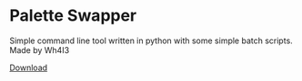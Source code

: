 # Palette Swapper
Simple command line tool written in python with some simple batch scripts.  Made by Wh4I3

[Download](files/palette-swapper.zip)